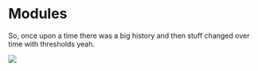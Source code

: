 # Modules

So, once upon a time there was a big history and then stuff changed over time with thresholds yeah.

![](https://pi.tedcdn.com/r/pe.tedcdn.com/images/ted/3feaf5a930ecff54d82d3ef0ec5f5e41379098df_1600x1200.jpg?cb=05112016&quality=89&w=800)
